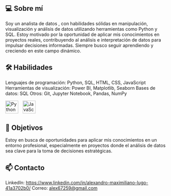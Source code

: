 ## 💻 Sobre mí

Soy un analista de datos , con habilidades sólidas en manipulación, visualización y análisis de datos utilizando herramientas como Python y SQL. Estoy motivado por la oportunidad de aplicar mis conocimientos en proyectos reales, contribuyendo al análisis e interpretación de datos para impulsar decisiones informadas. Siempre busco seguir aprendiendo y creciendo en este campo dinámico.

## 🛠️ Habilidades

Lenguajes de programación: Python, SQL, HTML, CSS, JavaScript
Herramientas de visualización: Power BI, Matplotlib, Seaborn
Bases de datos: SQL
Otros: Git, Jupyter Notebook, Pandas, NumPy

<img src="https://img.icons8.com/color/48/000000/python.png" alt="Python" width="40" height="40" style="display: inline-block; margin-right: 10px;"/>
<img src="https://img.icons8.com/color/48/000000/javascript.png" alt="JavaScript" width="40" height="40" style="display: inline-block; margin-right: 10px;" />

## 🎯 Objetivos

Estoy en busca de oportunidades para aplicar mis conocimientos en un entorno profesional, especialmente en proyectos donde el análisis de datos sea clave para la toma de decisiones estratégicas.

## 📫 Contacto

LinkedIn: https://www.linkedin.com/in/alexandro-maximiliano-lugo-41a3702b0/
Correo: alex67259@gmail.com
